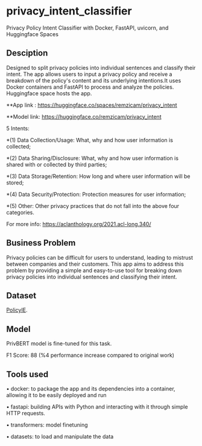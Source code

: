 # privacy_intent_classifier
Privacy Policy Intent Classifier with Docker, FastAPI, uvicorn, and Huggingface Spaces

## Desciption

Designed to split privacy policies into individual sentences and classify their intent. The app allows users to input a privacy policy and receive a breakdown of the policy's content and its underlying intentions.It uses Docker containers and FastAPI to process and analyze the policies. Huggingface space hosts the app. 

**App link : https://huggingface.co/spaces/remzicam/privacy_intent

**Model link: https://huggingface.co/remzicam/privacy_intent

5 Intents:

*(1) Data Collection/Usage: What, why and how user information is collected;

*(2) Data Sharing/Disclosure: What, why and how user information is shared with or collected by third parties;

*(3) Data Storage/Retention: How long and where user information will be stored;

*(4) Data Security/Protection: Protection measures for user information;

*(5) Other: Other privacy practices that do not fall into the above four categories.

For more info: https://aclanthology.org/2021.acl-long.340/

## Business Problem 

Privacy policies can be difficult for users to understand, leading to mistrust between companies and their customers. This app aims to address this problem by providing a simple and easy-to-use tool for breaking down privacy policies into individual sentences and classifying their intent.

## Dataset

[PolicyIE]([https://duckduckgo.com](https://aclanthology.org/2021.acl-long.340/)).

## Model
PrivBERT model is fine-tuned for this task.

F1 Score: 88 (%4 performance increase compared to original work)

## Tools used

• docker: to package the app and its dependencies into a container, allowing it to be easily deployed and run

• fastapi: building APIs with Python and interacting with it through simple HTTP requests.

• transformers: model finetuning

• datasets: to load and manipulate the data
